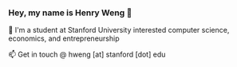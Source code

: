 ### Hey, my name is Henry Weng 👋

🌱 I'm a student at Stanford University interested computer science, economics, and entrepreneurship

📫 Get in touch @ hweng [at] stanford [dot] edu
